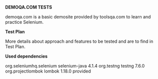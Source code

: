 **DEMOQA.COM TESTS**

demoqa.com is a basic demosite provided by toolsqa.com to learn and practice Selenium.


**Test Plan**

More details about approach and features to be tested and are to find in Test Plan.


**Used dependencies**

<dependency>
      <groupId>org.seleniumhq.selenium</groupId>
      <artifactId>selenium-java</artifactId>
      <version>4.1.4</version>
</dependency>

<dependency>
      <groupId>org.testng</groupId>
      <artifactId>testng</artifactId>
      <version>7.6.0</version>
</dependency>

<dependency>
      <groupId>org.projectlombok</groupId>
      <artifactId>lombok</artifactId>
      <version>1.18.0</version>
      <scope>provided</scope>
</dependency>
